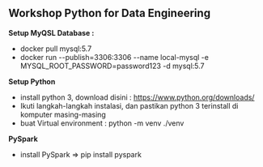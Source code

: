 ## **Workshop Python for Data Engineering**

**Setup MyQSL Database :**
- docker pull mysql:5.7
- docker run   --publish=3306:3306 --name local-mysql -e MYSQL_ROOT_PASSWORD=password123 -d mysql:5.7


**Setup Python**
- install python 3, download disini : https://www.python.org/downloads/
- Ikuti langkah-langkah instalasi, dan pastikan python 3 terinstall di komputer masing-masing
- buat Virtual environment : python -m venv ./venv

**PySpark**
- install PySpark => pip install pyspark
